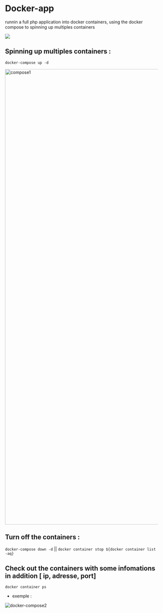 # Docker-app
runnin a full php application into docker containers, using the docker compose to spinning up multiples containers 

<img src="https://grafikart.fr/media/resize/1330/750/uploads/attachments/2015/background-635-600a91d4e2030131568421.jpg?s=6656bac3ba1dbce11ed40d8949097ab5">

## Spinning up multiples containers : 
`docker-compose up -d`
 
<img src="https://i.ibb.co/gR1Pv76/compose1.png" alt="compose1" border="0" width="1500px">

## Turn off the containers : 
`docker-compose down -d` || `docker container stop ${docker container list -aq}`

## Check out the containers with some infomations in addition [ ip, adresse, port]
`docker container ps`
- exemple :
<img src="https://i.ibb.co/yWc2TL8/docker-compose2.png" alt="docker-compose2" border="0" >
